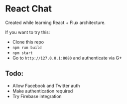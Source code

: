 # React Chat

Created while learning React + Flux architecture.

If you want to try this:
* Clone this repo
* `npm run build`
* `npm start`
* Go to `http://127.0.0.1:8080` and authenticate via G+

## Todo:

* Allow Facebook and Twitter auth
* Make authentication required
* Try Firebase integration